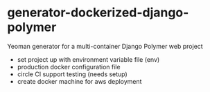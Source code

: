 # generator-dockerized-django-polymer
Yeoman generator for a multi-container Django Polymer web project



- set project up with environment variable file (env) 
- production docker configuration file
- circle CI support testing (needs setup)
- create docker machine for aws deployment

